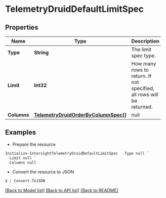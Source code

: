 # TelemetryDruidDefaultLimitSpec
## Properties

Name | Type | Description | Notes
------------ | ------------- | ------------- | -------------
**Type** | **String** | The limit spec type. | 
**Limit** | **Int32** | How many rows to return. If not specified, all rows will be returned. | 
**Columns** | [**TelemetryDruidOrderByColumnSpec[]**](TelemetryDruidOrderByColumnSpec.md) | null | 

## Examples

- Prepare the resource
```powershell
Initialize-IntersightTelemetryDruidDefaultLimitSpec  -Type null `
 -Limit null `
 -Columns null
```

- Convert the resource to JSON
```powershell
$ | Convert-ToJSON
```

[[Back to Model list]](../README.md#documentation-for-models) [[Back to API list]](../README.md#documentation-for-api-endpoints) [[Back to README]](../README.md)

